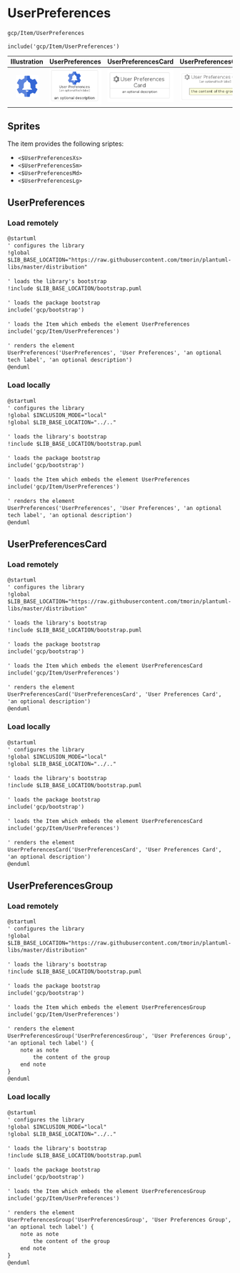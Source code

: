 # UserPreferences


```text
gcp/Item/UserPreferences
```

```text
include('gcp/Item/UserPreferences')
```



| Illustration | UserPreferences | UserPreferencesCard | UserPreferencesGroup |
| :---: | :---: | :---: | :---: |
| ![illustration for Illustration](../../gcp/Item/UserPreferences.png) | ![illustration for UserPreferences](../../gcp/Item/UserPreferences.Local.png) | ![illustration for UserPreferencesCard](../../gcp/Item/UserPreferencesCard.Local.png) | ![illustration for UserPreferencesGroup](../../gcp/Item/UserPreferencesGroup.Local.png) |



## Sprites
The item provides the following sriptes:

- `<$UserPreferencesXs>`
- `<$UserPreferencesSm>`
- `<$UserPreferencesMd>`
- `<$UserPreferencesLg>`





## UserPreferences

### Load remotely
```plantuml
@startuml
' configures the library
!global $LIB_BASE_LOCATION="https://raw.githubusercontent.com/tmorin/plantuml-libs/master/distribution"

' loads the library's bootstrap
!include $LIB_BASE_LOCATION/bootstrap.puml

' loads the package bootstrap
include('gcp/bootstrap')

' loads the Item which embeds the element UserPreferences
include('gcp/Item/UserPreferences')

' renders the element
UserPreferences('UserPreferences', 'User Preferences', 'an optional tech label', 'an optional description')
@enduml
```

### Load locally
```plantuml
@startuml
' configures the library
!global $INCLUSION_MODE="local"
!global $LIB_BASE_LOCATION="../.."

' loads the library's bootstrap
!include $LIB_BASE_LOCATION/bootstrap.puml

' loads the package bootstrap
include('gcp/bootstrap')

' loads the Item which embeds the element UserPreferences
include('gcp/Item/UserPreferences')

' renders the element
UserPreferences('UserPreferences', 'User Preferences', 'an optional tech label', 'an optional description')
@enduml
```

## UserPreferencesCard

### Load remotely
```plantuml
@startuml
' configures the library
!global $LIB_BASE_LOCATION="https://raw.githubusercontent.com/tmorin/plantuml-libs/master/distribution"

' loads the library's bootstrap
!include $LIB_BASE_LOCATION/bootstrap.puml

' loads the package bootstrap
include('gcp/bootstrap')

' loads the Item which embeds the element UserPreferencesCard
include('gcp/Item/UserPreferences')

' renders the element
UserPreferencesCard('UserPreferencesCard', 'User Preferences Card', 'an optional description')
@enduml
```

### Load locally
```plantuml
@startuml
' configures the library
!global $INCLUSION_MODE="local"
!global $LIB_BASE_LOCATION="../.."

' loads the library's bootstrap
!include $LIB_BASE_LOCATION/bootstrap.puml

' loads the package bootstrap
include('gcp/bootstrap')

' loads the Item which embeds the element UserPreferencesCard
include('gcp/Item/UserPreferences')

' renders the element
UserPreferencesCard('UserPreferencesCard', 'User Preferences Card', 'an optional description')
@enduml
```

## UserPreferencesGroup

### Load remotely
```plantuml
@startuml
' configures the library
!global $LIB_BASE_LOCATION="https://raw.githubusercontent.com/tmorin/plantuml-libs/master/distribution"

' loads the library's bootstrap
!include $LIB_BASE_LOCATION/bootstrap.puml

' loads the package bootstrap
include('gcp/bootstrap')

' loads the Item which embeds the element UserPreferencesGroup
include('gcp/Item/UserPreferences')

' renders the element
UserPreferencesGroup('UserPreferencesGroup', 'User Preferences Group', 'an optional tech label') {
    note as note
        the content of the group
    end note
}
@enduml
```

### Load locally
```plantuml
@startuml
' configures the library
!global $INCLUSION_MODE="local"
!global $LIB_BASE_LOCATION="../.."

' loads the library's bootstrap
!include $LIB_BASE_LOCATION/bootstrap.puml

' loads the package bootstrap
include('gcp/bootstrap')

' loads the Item which embeds the element UserPreferencesGroup
include('gcp/Item/UserPreferences')

' renders the element
UserPreferencesGroup('UserPreferencesGroup', 'User Preferences Group', 'an optional tech label') {
    note as note
        the content of the group
    end note
}
@enduml
```

